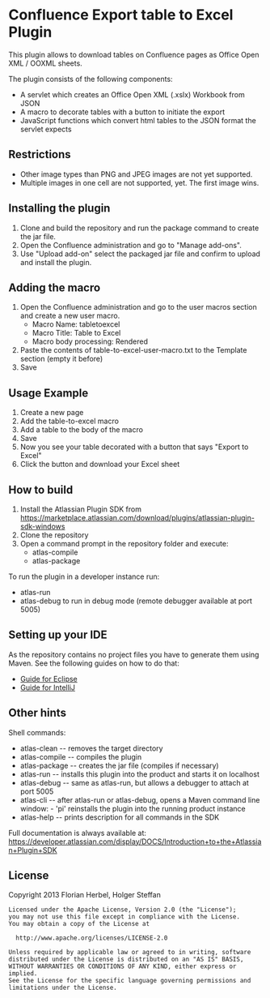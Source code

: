 # Confluence Export table to Excel Plugin
This plugin allows to download tables on Confluence pages as Office Open XML / OOXML sheets.

The plugin consists of the following components:

* A servlet which creates an Office Open XML (.xslx) Workbook from JSON
* A macro to decorate tables with a button to initiate the export
* JavaScript functions which convert html tables to the JSON format the servlet expects

## Restrictions

* Other image types than PNG and JPEG images are not yet supported.
* Multiple images in one cell are not supported, yet. The first image wins.

## Installing the plugin

1. Clone and build the repository and run the package command to create the jar file.
2. Open the Confluence administration and go to "Manage add-ons".
3. Use "Upload add-on" select the packaged jar file and confirm to upload and install the plugin.

## Adding the macro

1. Open the Confluence administration and go to the user macros section and create a new user macro.
	* Macro Name: tabletoexcel
	* Macro Title: Table to Excel
	* Macro body processing: Rendered
2. Paste the contents of table-to-excel-user-macro.txt to the Template section (empty it before)
3. Save

## Usage Example

1. Create a new page
2. Add the table-to-excel macro
3. Add a table to the body of the macro
4. Save
5. Now you see your table decorated with a button that says "Export to Excel"
6. Click the button and download your Excel sheet

## How to build

1. Install the Atlassian Plugin SDK from https://marketplace.atlassian.com/download/plugins/atlassian-plugin-sdk-windows
2. Clone the repository
3. Open a command prompt in the repository folder and execute:
	* atlas-compile
	* atlas-package

To run the plugin in a developer instance run:

* atlas-run
* atlas-debug to run in debug mode (remote debugger available at port 5005)

## Setting up your IDE
As the repository contains no project files you have to generate them using Maven. See the following guides on how to do that:

* [Guide for Eclipse](https://developer.atlassian.com/display/DOCS/Set+Up+the+Eclipse+IDE+for+Windows)
* [Guide for IntelliJ](https://developer.atlassian.com/display/DOCS/Configure+IDEA+to+use+the+SDK )

## Other hints
Shell commands:

* atlas-clean   -- removes the target directory
* atlas-compile -- compiles the plugin
* atlas-package -- creates the jar file (compiles if necessary)
* atlas-run     -- installs this plugin into the product and starts it on localhost
* atlas-debug   -- same as atlas-run, but allows a debugger to attach at port 5005
* atlas-cli     -- after atlas-run or atlas-debug, opens a Maven command line window:
                   - 'pi' reinstalls the plugin into the running product instance
* atlas-help    -- prints description for all commands in the SDK

Full documentation is always available at:
https://developer.atlassian.com/display/DOCS/Introduction+to+the+Atlassian+Plugin+SDK

## License

Copyright 2013 Florian Herbel, Holger Steffan

    Licensed under the Apache License, Version 2.0 (the "License");
    you may not use this file except in compliance with the License.
    You may obtain a copy of the License at

      http://www.apache.org/licenses/LICENSE-2.0

    Unless required by applicable law or agreed to in writing, software
    distributed under the License is distributed on an "AS IS" BASIS,
    WITHOUT WARRANTIES OR CONDITIONS OF ANY KIND, either express or implied.
    See the License for the specific language governing permissions and
    limitations under the License.
